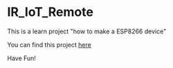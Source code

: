 # IR_IoT_Remote
This is a learn project "how to make a ESP8266 device"


You can find this project
<a href="https://willem.aandewiel.nl/index.php/2019/07/15/universal-infrared-iot-learning-remote/" target="_blank">
here</a>

Have Fun!
